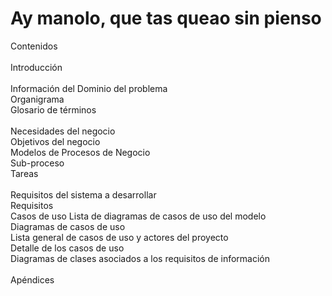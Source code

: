
# Ay manolo, que tas queao sin pienso

Contenidos <br>
<br>
Introducción<br>
<br>
Información del Dominio del problema<br>
Organigrama<br>
Glosario de términos<br>
<br>
Necesidades del negocio<br>
Objetivos del negocio<br>
Modelos de Procesos de Negocio<br>
Sub-proceso<br>
Tareas<br>
<br>
Requisitos del sistema a desarrollar<br>
Requisitos<br>
Casos de uso
Lista de diagramas de casos de uso del modelo<br>
Diagramas de casos de uso<br>
Lista general de casos de uso  y actores del proyecto<br>
Detalle de los casos de uso<br>
Diagramas de clases asociados a los requisitos de información<br>
<br>
Apéndices<br>


